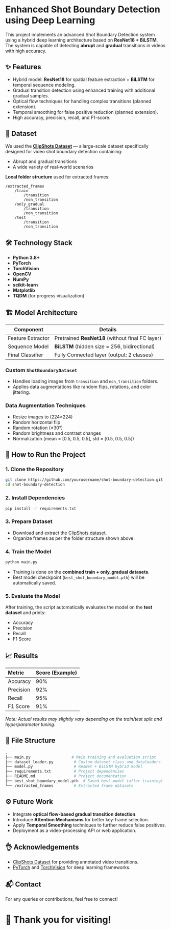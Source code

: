# Enhanced Shot Boundary Detection using Deep Learning

This project implements an advanced Shot Boundary Detection system using a hybrid deep learning architecture based on **ResNet18 + BiLSTM**. The system is capable of detecting **abrupt** and **gradual** transitions in videos with high accuracy.

## ✨ Features
- Hybrid model: **ResNet18** for spatial feature extraction + **BiLSTM** for temporal sequence modeling.
- Gradual transition detection using enhanced training with additional gradual samples.
- Optical flow techniques for handling complex transitions (planned extension).
- Temporal smoothing for false positive reduction (planned extension).
- High accuracy, precision, recall, and F1-score.

## 📂 Dataset

We used the [**ClipShots Dataset**](https://github.com/Tangshitao/ClipShots) — a large-scale dataset specifically designed for video shot boundary detection containing:
- Abrupt and gradual transitions
- A wide variety of real-world scenarios

**Local folder structure** used for extracted frames:
```
/extracted_frames
    /train
        /transition
        /non_transition
    /only_gradual
        /transition
        /non_transition
    /test
        /transition
        /non_transition
```

## 🛠️ Technology Stack
- **Python 3.8+**
- **PyTorch**
- **TorchVision**
- **OpenCV**
- **NumPy**
- **scikit-learn**
- **Matplotlib**
- **TQDM** (for progress visualization)

## 🏗️ Model Architecture

| Component | Details |
|-----------|---------|
| Feature Extractor | Pretrained **ResNet18** (without final FC layer) |
| Sequence Model | **BiLSTM** (hidden size = 256, bidirectional) |
| Final Classifier | Fully Connected layer (output: 2 classes) |

### Custom `ShotBoundaryDataset`
- Handles loading images from `transition` and `non_transition` folders.
- Applies data augmentations like random flips, rotations, and color jittering.

### Data Augmentation Techniques
- Resize images to (224×224)
- Random horizontal flip
- Random rotation (±30°)
- Random brightness and contrast changes
- Normalization (mean = [0.5, 0.5, 0.5], std = [0.5, 0.5, 0.5])

## 🚀 How to Run the Project

### 1. Clone the Repository
```bash
git clone https://github.com/yourusername/shot-boundary-detection.git
cd shot-boundary-detection
```

### 2. Install Dependencies
```bash
pip install -r requirements.txt
```

### 3. Prepare Dataset
- Download and extract the [ClipShots dataset](https://github.com/Tangshitao/ClipShots).
- Organize frames as per the folder structure shown above.

### 4. Train the Model
```bash
python main.py
```
- Training is done on the **combined train + only_gradual datasets**.
- Best model checkpoint (`best_shot_boundary_model.pth`) will be automatically saved.

### 5. Evaluate the Model
After training, the script automatically evaluates the model on the **test dataset** and prints:
- Accuracy
- Precision
- Recall
- F1 Score

## 📈 Results

| Metric | Score (Example) |
|:------|:------|
| Accuracy | 90% |
| Precision | 92% |
| Recall | 95% |
| F1 Score | 91% |

*Note: Actual results may slightly vary depending on the train/test split and hyperparameter tuning.*

## 📜 File Structure

```bash
.
├── main.py                  # Main training and evaluation script
├── dataset_loader.py         # Custom dataset class and dataloaders
├── model.py                  # ResNet + BiLSTM hybrid model
├── requirements.txt          # Project dependencies
├── README.md                 # Project documentation
├── best_shot_boundary_model.pth  # Saved best model (after training)
└── /extracted_frames         # Extracted frame datasets
```

## ⚙️ Future Work
- Integrate **optical flow-based gradual transition detection**.
- Introduce **Attention Mechanisms** for better key-frame selection.
- Apply **Temporal Smoothing** techniques to further reduce false positives.
- Deployment as a video-processing API or web application.

## 👌 Acknowledgements
- [ClipShots Dataset](https://github.com/Tangshitao/ClipShots) for providing annotated video transitions.
- [PyTorch](https://pytorch.org/) and [TorchVision](https://pytorch.org/vision/stable/index.html) for deep learning frameworks.

## 📬 Contact
For any queries or contributions, feel free to connect!

# 🚀 Thank you for visiting!

